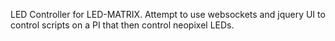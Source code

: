 LED Controller for LED-MATRIX. Attempt to use websockets and jquery UI to control scripts on a PI that then control neopixel LEDs. 
